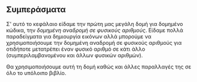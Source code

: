 ## Συμπεράσματα

Σ' αυτό το κεφάλαιο είδαμε την πρώτη μας μεγάλη δομή για δομημένο κώδικα, την *δομημένη αναδρομή σε φυσικούς αριθμούς*.
Είδαμε πολλά παραδείγματα για δημιουργία εικόνων αλλά μπορούμε να χρησιμοποιήσουμε την δομημένη αναδρομή σε φυσικούς αριθμούς για οτιδήποτε μετατρέπει έναν φυσικό αριθμό σε κάτι άλλο (συμπεριλαμβανομένου και άλλων φυσικών αριθμών).

Θα χρησιμοποιήσουμε αυτή τη δομή καθώς και άλλες παραλλαγές της σε όλο το υπόλοιπο βιβλίο.
